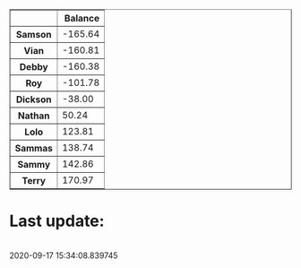 <table border="1" class="dataframe">
  <thead>
    <tr style="text-align: right;">
      <th></th>
      <th>Balance</th>
    </tr>
  </thead>
  <tbody>
    <tr>
      <th>Samson</th>
      <td>-165.64</td>
    </tr>
    <tr>
      <th>Vian</th>
      <td>-160.81</td>
    </tr>
    <tr>
      <th>Debby</th>
      <td>-160.38</td>
    </tr>
    <tr>
      <th>Roy</th>
      <td>-101.78</td>
    </tr>
    <tr>
      <th>Dickson</th>
      <td>-38.00</td>
    </tr>
    <tr>
      <th>Nathan</th>
      <td>50.24</td>
    </tr>
    <tr>
      <th>Lolo</th>
      <td>123.81</td>
    </tr>
    <tr>
      <th>Sammas</th>
      <td>138.74</td>
    </tr>
    <tr>
      <th>Sammy</th>
      <td>142.86</td>
    </tr>
    <tr>
      <th>Terry</th>
      <td>170.97</td>
    </tr>
  </tbody>
</table><H1>Last update:</h1><br>2020-09-17 15:34:08.839745